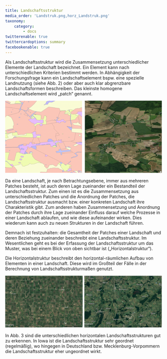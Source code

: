 ```yaml
---
title: Landschaftsstruktur
media_order: 'Landstruk.png,horz_Landstruk.png'
taxonomy:
    category:
        - docs
twitterenable: true
twittercardoptions: summary
facebookenable: true
---
```


Als Landschaftsstruktur wird die Zusammensetzung unterschiedlicher Elemente der Landschaft bezeichnet. Ein Element kann nach unterschiedlichen Kriterien bestimmt werden. In Abhängigkeit der Forschungsfrage kann ein Landschaftselement bspw. eine spezielle Landnutzung (siehe Abb. 2) oder aber auch klar abgrenzbare Landschaftsformen beschreiben. Das kleinste homogene Landschaftselement wird „patch“ genannt.

![Landnutzung_MV](Landstruk.png?lightbox=800&classes=caption "Abb. 2: Landnutzung in MV (Quellen: Vektordaten links - Openstreetmap 2018  (CC BY-SA);  Orthophoto rechts – Copyright © 2017 Esri und dessen Lizenzgeber)")

Da eine Landschaft, je nach Betrachtungsebene, immer aus mehreren Patches besteht, ist auch deren Lage zueinander ein Bestandteil der Landschaftsstruktur. Zum einen ist es die Zusammensetzung aus unterschiedlichen Patches und die Anordnung der Patches, die Landschaftsstruktur ausmacht bzw. einer konkreten Landschaft ihre Charakteristik gibt. Zum anderen haben Zusammensetzung und Anordnung der Patches durch ihre Lage zueinander Einfluss darauf welche Prozesse in einer Landschaft ablaufen, und wie diese  aufeinander wirken. Dies wiederum kann auch zu neuen  Strukturen in der Landschaft führen. 

Demnach ist festzuhalten: die Gesamtheit der Patches einer Landschaft und deren Beziehung zueinander beschreibt eine Landschaftsstruktur. 
Im Wesentlichen geht es bei der Erfassung der Landschaftsstruktur um das Muster, was bei einem Blick von oben sichtbar ist („Horizontalstruktur“).

Die Horizontalstruktur beschreibt den horizontal-räumlichen Aufbau von Elementen in einer Landschaft. Diese wird im Großteil der Fälle in der Berechnung von Landschaftsstrukturmaßen genutzt.

![Horizontalstruktur](horz_Landstruk.png?lightbox=800&classes=caption "Abb. 3: Horizontalstruktur von Landschaften - Iowa links und MV rechts (Quellen: Image Landsat (CC BY)/ Copernicus (CC BY-SA 3.0 IGO); © 2018 Google; ©2009 GeoBasis-DE/BKG")

In Abb. 3 sind die unterschiedlichen horizontalen Landschaftsstrukturen gut zu erkennen. In Iowa ist die Landschaftsstruktur sehr geordnet (regelmäßig), wo hingegen in Deutschland bzw. Mecklenburg-Vorpommern die Landschaftsstruktur eher ungeordnet wirkt.